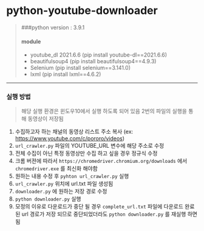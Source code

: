 # python-youtube-downloader

> ###python version : 3.9.1
> #### module
> - youtube_dl 2021.6.6 (pip install youtube-dl==2021.6.6)
> - beautifulsoup4 (pip install beautifulsoup4==4.9.3)
> - Selenium (pip install selenium==3.141.0)
> - lxml (pip install lxml==4.6.2)

-------------

### 실행 방법
> 해당 실행 환경은 윈도우10에서 실행 하도록 되어 있음
> 2번의 파일의 실행을 통해 동영상이 저장됨
 
1. 수집하고자 하는 채널의 동영상 리스트 주소 복사 (ex: https://www.youtube.com/c/pororo/videos)
2. ```url_crawler.py``` 파일의 YOUTUBE_URL 변수에 해당 주소로 수정
3. 전체 수집이 아닌 특정 동영상만 수집 하고 싶을 경우 정규식 수정
4. 크롬 버젼에 따라서 ```https://chromedriver.chromium.org/downloads``` 에서 ```chromedriver.exe```
를 최신화 해야함
5. 원하는 내용 수정 후 ```pyhton url_crawler.py``` 실행
6. ```url_crawler.py``` 위치에 url.txt 파일 생성됨
7. ```downloader.py``` 에 원하는 저장 경로 수정
8. ```python downloader.py``` 실행
9. 모정의 이유로 다운로드가 중단 될 경우 ```complete_url.txt``` 파일에 다운로드 완료된 url 경로가 저장 되므로 중단되었더라도 ```python downloader.py``` 를 재실행 하면 됨

